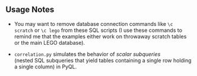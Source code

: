 ## Usage Notes

- You may want to remove database connection commands like 
  `\c scratch` or `\c lego` from these SQL scripts (I use
  these commands to remind me that the examples either work
  on throwaway scratch tables or the main LEGO database).

- `correlation.py` simulates the behavior of *scalar subqueries*  
  (nested SQL subqueries that yield tables containing a single
  row holding a single column) in PyQL.

